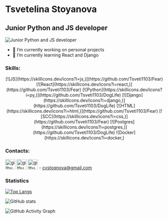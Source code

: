 # Tsvetelina Stoyanova
## Junior Python and JS developer
![Junior Python and JS developer](https://github.com/Tsveti1103)

- 🔭 I’m currently working on personal projects 
- 🌱 I’m currently learning React and Django 

### Skills: 
<p align="center">
[![JS](https://skillicons.dev/icons?i=js,)](https://github.com/Tsveti1103/Fear)
[![React](https://skillicons.dev/icons?i=react,)](https://github.com/Tsveti1103/Fear)
[![Python](https://skillicons.dev/icons?i=py,)](https://github.com/Tsveti1103/DogLife)
[![Django](https://skillicons.dev/icons?i=django,)](https://github.com/Tsveti1103/DogLife)
[![HTML](https://skillicons.dev/icons?i=html,)](https://github.com/Tsveti1103/Fear)
[![SCC](https://skillicons.dev/icons?i=css,)](https://github.com/Tsveti1103/Fear)
[![Postgres](https://skillicons.dev/icons?i=postgres,)](https://github.com/Tsveti1103/DogLife)
![Docker](https://skillicons.dev/icons?i=docker,)
</p>




### Contacts:
[<img height="32" width="32" src="https://cdn.simpleicons.org/github/red" alt='github' height='40' />](https://github.com/Tsveti1103)
[<img height="32" width="32" src="https://cdn.simpleicons.org/linkedin/red" alt='github' height='40' />](https://www.linkedin.com/in/tsvetelinastoyanovats//)
<img height="32" width="32" src="https://cdn.simpleicons.org/gmail/red" alt='github' height='40' /> -  cvstoqnova@gmail.com


### Statistics
[![Top Langs](https://github-readme-stats.vercel.app/api/top-langs/?username=Tsveti1103)](https://github.com/anuraghazra/github-readme-stats)

![GitHub stats](https://github-readme-stats.vercel.app/api?username=Tsveti1103&show_icons=true)  

![GitHub Activity Graph](https://activity-graph.herokuapp.com/graph?username=https://github.com/Tsveti1103)  

